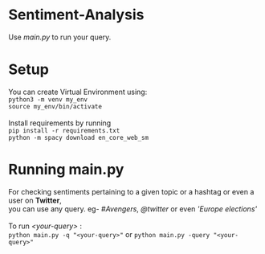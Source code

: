 # Sentiment-Analysis
Use *main.py* to run your query.
# Setup
You can create Virtual Environment using: <br>
`python3 -m venv my_env` <br>
`source my_env/bin/activate`
<br><br>
Install requirements by running
<br>
`pip install -r requirements.txt`
<br>
`python -m spacy download en_core_web_sm`
<br>
# Running main.py
For checking sentiments pertaining to a given topic or a hashtag or even a user on **Twitter**, <br>
 you can use any query. eg- *#Avengers*, *@twitter* or even *'Europe elections'*
<br><br>	To run *\<your-query\>* :<br>
`python main.py -q "<your-query>"` or
`python main.py -query "<your-query>"`